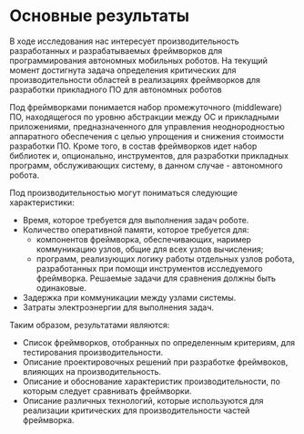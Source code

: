 # Основные  результаты
В ходе исследования нас интересует производительность разработанных и разрабатываемых фреймворков для программирования автономных мобильных роботов. На текущий момент достигнута задача определения критических для производительности областей в реализациях фреймворков для разработки прикладного ПО для автономных роботов

Под фреймворками понимается набор промежуточного (middleware) ПО, находящегося по уровню абстракции между ОС и прикладными приложениями, предназначенного для управления неоднородностью аппаратного обеспечения с целью упрощения и снижения стоимости разработки ПО.
Кроме того, в состав фреймворков идет набор библиотек и, опционально, инструментов, для разработки прикладных программ, обслуживающих систему, в данном случае - автономного робота.

Под производительностью могут пониматься следующие характеристики:
- Время, которое требуется для выполнения задач роботе.
- Количество оперативной памяти, которое требуется для:
    - компонентов фреймворка, обеспечивающих, наример коммуникацию узлов, общие для всех узлов вычисления;
    - программ, реализующих логику работы отдельных узлов робота, разработанных при помощи инструментов исследуемого фреймворка. Решаемые задачи для сравнения должны быть одинаковые.
- Задержка при коммуникации между узлами системы.
- Затраты электроэнергии для выполнения задач.
    

Таким образом, результатами являются:
- Список фреймворков, отобранных по определенным критериям, для тестирования производительности.
- Описание проектировочных решений при разработке фреймвоков, влияющих на производительность.
- Описание и обоснование характеристик производительности, по которым следует сравнивать фреймворки.
- Описание различных технологий, которые используются для реализации критических для производительности частей фреймворка.
